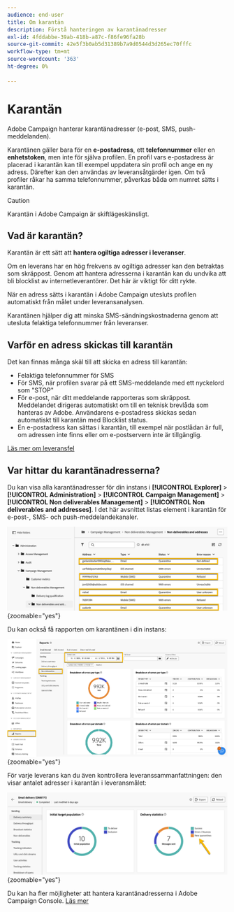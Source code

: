 ```yaml
---
audience: end-user
title: Om karantän
description: Förstå hanteringen av karantänadresser
exl-id: 4fddabbe-39ab-418b-a87c-f86fe96fa28b
source-git-commit: 42e5f3b0ab5d31389b7a9d0544d3d265ec70fffc
workflow-type: tm+mt
source-wordcount: '363'
ht-degree: 0%

---
```


# Karantän

Adobe Campaign hanterar karantänadresser (e-post, SMS, push-meddelanden).

Karantänen gäller bara för en **e-postadress**, ett **telefonnummer** eller en **enhetstoken**, men inte för själva profilen. En profil vars e-postadress är placerad i karantän kan till exempel uppdatera sin profil och ange en ny adress. Därefter kan den användas av leveransåtgärder igen. Om två profiler råkar ha samma telefonnummer, påverkas båda om numret sätts i karantän.


>[!CAUTION]
>
>Karantän i Adobe Campaign är skiftlägeskänsligt.

## Vad är karantän?

Karantän är ett sätt att **hantera ogiltiga adresser i leveranser**.

Om en leverans har en hög frekvens av ogiltiga adresser kan den betraktas som skräppost. Genom att hantera adresserna i karantän kan du undvika att bli blocklist av internetleverantörer. Det här är viktigt för ditt rykte.

När en adress sätts i karantän i Adobe Campaign utesluts profilen automatiskt från målet under leveransanalysen.

Karantänen hjälper dig att minska SMS-sändningskostnaderna genom att utesluta felaktiga telefonnummer från leveranser.

## Varför en adress skickas till karantän

Det kan finnas många skäl till att skicka en adress till karantän:

- Felaktiga telefonnummer för SMS
- För SMS, när profilen svarar på ett SMS-meddelande med ett nyckelord som &quot;STOP&quot;
- För e-post, när ditt meddelande rapporteras som skräppost. Meddelandet dirigeras automatiskt om till en teknisk brevlåda som hanteras av Adobe. Användarens e-postadress skickas sedan automatiskt till karantän med Blocklist status.
- En e-postadress kan sättas i karantän, till exempel när postlådan är full, om adressen inte finns eller om e-postservern inte är tillgänglig.

[Läs mer om leveransfel](https://experienceleague.adobe.com/en/docs/campaign-classic/using/sending-messages/monitoring-deliveries/understanding-delivery-failures)

## Var hittar du karantänadresserna?

Du kan visa alla karantänadresser för din instans i **[!UICONTROL Explorer]** > **[!UICONTROL Administration]** > **[!UICONTROL Campaign Management]** > **[!UICONTROL Non deliverables Management]** > **[!UICONTROL Non deliverables and addresses]**. I det här avsnittet listas element i karantän för e-post-, SMS- och push-meddelandekanaler.

![](assets/quarantine_location.png){zoomable="yes"}

Du kan också få rapporten om karantänen i din instans:

![](assets/quarantine_reports.png){zoomable="yes"}

För varje leverans kan du även kontrollera leveranssammanfattningen: den visar antalet adresser i karantän i leveransmålet:

![](assets/quarantine_delivery.png){zoomable="yes"}

Du kan ha fler möjligheter att hantera karantänadresserna i Adobe Campaign Console. [Läs mer](https://experienceleague.adobe.com/en/docs/campaign/campaign-v8/send/failures/quarantines#access-quarantined-addresses)
